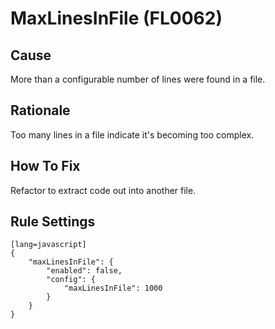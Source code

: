 # MaxLinesInFile (FL0062)

## Cause

More than a configurable number of lines were found in a file.

## Rationale

Too many lines in a file indicate it's becoming too complex.

## How To Fix

Refactor to extract code out into another file.

## Rule Settings

	[lang=javascript]
    {
        "maxLinesInFile": {
            "enabled": false,
            "config": {
                "maxLinesInFile": 1000
            }
        }
    }